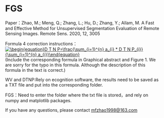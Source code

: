 # FGS
Paper：Zhao, M.; Meng, Q.; Zhang, L.; Hu, D.; Zhang, Y.; Allam, M. A Fast and Effective Method for Unsupervised Segmentation Evaluation of Remote Sensing Images. Remote Sens. 2020, 12, 3005

Formula 4 correction instructions：<a href="https://www.codecogs.com/eqnedit.php?latex=\inline&space;\begin{equation}D&space;T&space;N&space;P=\frac{\sum_{i=1}^{n}&space;a_{i}&space;*&space;D&space;T&space;N&space;P_{i}}{\sum_{i=1}^{n}&space;a_{i}}\end{equation}" target="_blank"><img src="https://latex.codecogs.com/gif.latex?\inline&space;\begin{equation}D&space;T&space;N&space;P=\frac{\sum_{i=1}^{n}&space;a_{i}&space;*&space;D&space;T&space;N&space;P_{i}}{\sum_{i=1}^{n}&space;a_{i}}\end{equation}" title="\begin{equation}D T N P=\frac{\sum_{i=1}^{n} a_{i} * D T N P_{i}}{\sum_{i=1}^{n} a_{i}}\end{equation}" /></a>
 (Include  the corresponding formula in Graphical abstract and Figure 1. We are sorry for the typo in this formula. Although the description of this formula in the text is correct.)
 
WV and DTNP:Rely on ecognition software, the results need to be saved as a TXT file and put into the corresponding folder.

FGS：Need to enter the folder where the txt file is stored，and rely on numpy and matplotlib packages.

If you have any questions, please contact mfzhao1998@163.com
